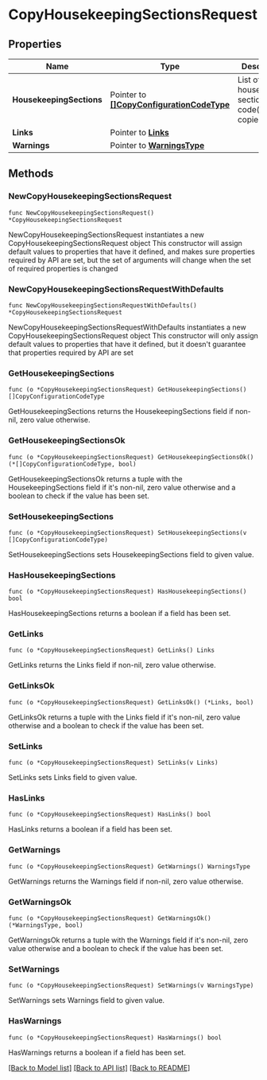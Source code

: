 # CopyHousekeepingSectionsRequest

## Properties

Name | Type | Description | Notes
------------ | ------------- | ------------- | -------------
**HousekeepingSections** | Pointer to [**[]CopyConfigurationCodeType**](CopyConfigurationCodeType.md) | List of the housekeeping section code(s) to be copied. | [optional] 
**Links** | Pointer to [**Links**](Links.md) |  | [optional] 
**Warnings** | Pointer to [**WarningsType**](WarningsType.md) |  | [optional] 

## Methods

### NewCopyHousekeepingSectionsRequest

`func NewCopyHousekeepingSectionsRequest() *CopyHousekeepingSectionsRequest`

NewCopyHousekeepingSectionsRequest instantiates a new CopyHousekeepingSectionsRequest object
This constructor will assign default values to properties that have it defined,
and makes sure properties required by API are set, but the set of arguments
will change when the set of required properties is changed

### NewCopyHousekeepingSectionsRequestWithDefaults

`func NewCopyHousekeepingSectionsRequestWithDefaults() *CopyHousekeepingSectionsRequest`

NewCopyHousekeepingSectionsRequestWithDefaults instantiates a new CopyHousekeepingSectionsRequest object
This constructor will only assign default values to properties that have it defined,
but it doesn't guarantee that properties required by API are set

### GetHousekeepingSections

`func (o *CopyHousekeepingSectionsRequest) GetHousekeepingSections() []CopyConfigurationCodeType`

GetHousekeepingSections returns the HousekeepingSections field if non-nil, zero value otherwise.

### GetHousekeepingSectionsOk

`func (o *CopyHousekeepingSectionsRequest) GetHousekeepingSectionsOk() (*[]CopyConfigurationCodeType, bool)`

GetHousekeepingSectionsOk returns a tuple with the HousekeepingSections field if it's non-nil, zero value otherwise
and a boolean to check if the value has been set.

### SetHousekeepingSections

`func (o *CopyHousekeepingSectionsRequest) SetHousekeepingSections(v []CopyConfigurationCodeType)`

SetHousekeepingSections sets HousekeepingSections field to given value.

### HasHousekeepingSections

`func (o *CopyHousekeepingSectionsRequest) HasHousekeepingSections() bool`

HasHousekeepingSections returns a boolean if a field has been set.

### GetLinks

`func (o *CopyHousekeepingSectionsRequest) GetLinks() Links`

GetLinks returns the Links field if non-nil, zero value otherwise.

### GetLinksOk

`func (o *CopyHousekeepingSectionsRequest) GetLinksOk() (*Links, bool)`

GetLinksOk returns a tuple with the Links field if it's non-nil, zero value otherwise
and a boolean to check if the value has been set.

### SetLinks

`func (o *CopyHousekeepingSectionsRequest) SetLinks(v Links)`

SetLinks sets Links field to given value.

### HasLinks

`func (o *CopyHousekeepingSectionsRequest) HasLinks() bool`

HasLinks returns a boolean if a field has been set.

### GetWarnings

`func (o *CopyHousekeepingSectionsRequest) GetWarnings() WarningsType`

GetWarnings returns the Warnings field if non-nil, zero value otherwise.

### GetWarningsOk

`func (o *CopyHousekeepingSectionsRequest) GetWarningsOk() (*WarningsType, bool)`

GetWarningsOk returns a tuple with the Warnings field if it's non-nil, zero value otherwise
and a boolean to check if the value has been set.

### SetWarnings

`func (o *CopyHousekeepingSectionsRequest) SetWarnings(v WarningsType)`

SetWarnings sets Warnings field to given value.

### HasWarnings

`func (o *CopyHousekeepingSectionsRequest) HasWarnings() bool`

HasWarnings returns a boolean if a field has been set.


[[Back to Model list]](../README.md#documentation-for-models) [[Back to API list]](../README.md#documentation-for-api-endpoints) [[Back to README]](../README.md)


